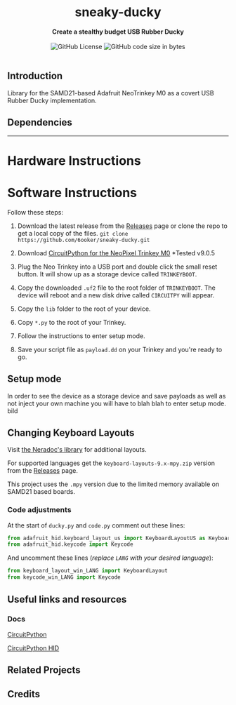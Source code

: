 <h1 align="center">sneaky-ducky</h1>

<div align="center">
    <strong>Create a stealthy budget USB Rubber Ducky</strong>
</div>

<br />

<div align="center">
    <img alt="GitHub License" src="https://img.shields.io/github/license/6ooker/sneaky-ducky">
    <img alt="GitHub code size in bytes" src="https://img.shields.io/github/languages/code-size/6ooker/sneaky-ducky">

</div>


<br />

## Introduction

Library for the SAMD21-based Adafruit NeoTrinkey M0 as a covert USB Rubber Ducky implementation.

## Dependencies


-----

# Hardware Instructions

# Software Instructions

Follow these steps:

1. Download the latest release from the [Releases](https://github.com/6ooker/sneaky-ducky) page or clone the repo to get a local copy of the files. `git clone https://github.com/6ooker/sneaky-ducky.git`

2. Download [CircuitPython for the NeoPixel Trinkey M0](https://circuitpython.org/board/neopixel_trinkey_m0/) *Tested v9.0.5

3. Plug the Neo Trinkey into a USB port and double click the small reset button. It will show up as a storage device called `TRINKEYBOOT`.

4. Copy the downloaded `.uf2` file to the root folder of `TRINKEYBOOT`. The device will reboot and a new disk drive called `CIRCUITPY` will appear.

5. Copy the `lib` folder to the root of your device.

6. Copy `*.py` to the root of your Trinkey.

7. Follow the instructions to enter setup mode.

8. Save your script file as `payload.dd` on your Trinkey and you're ready to go.

## Setup mode

In order to see the device as a storage device and save payloads as well as not inject your own machine you will have to blah blah to enter setup mode.
bild

## Changing Keyboard Layouts

Visit [the Neradoc's library](https://github.com/Neradoc/Circuitpython_Keyboard_Layouts) for additional layouts.

For supported languages get the `keyboard-layouts-9.x-mpy.zip` version from the [Releases](https://github.com/Neradoc/Circuitpython_Keyboard_Layouts/releases/latest) page.

This project uses the `.mpy` version due to the limited memory available on SAMD21 based boards.

### Code adjustments

At the start of `ducky.py` and `code.py` comment out these lines:

```py
from adafruit_hid.keyboard_layout_us import KeyboardLayoutUS as KeyboardLayout
from adafruit_hid.keycode import Keycode
```

And uncomment these lines (*replace `LANG` with your desired language*):

```py
from keyboard_layout_win_LANG import KeyboardLayout
from keycode_win_LANG import Keycode
```

## Useful links and resources

### Docs

[CircuitPython](https://docs.circuitpython.org/en/9.0.x/README.html)

[CircuitPython HID](https://learn.adafruit.com/circuitpython-essentials/circuitpython-hid-keyboard-and-mouse)

## Related Projects

## Credits
